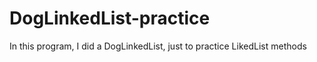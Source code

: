 # DogLinkedList-practice
In this program, I did a DogLinkedList, just to practice LikedList methods
